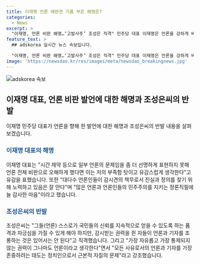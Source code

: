 ```yaml
---
title: 이재명 언론 애완견 기름 부은 해명은?
categories:
  - News
excerpt: >
  "이재명, 언론 비판 해명…‘고발사주’ 조성은 직격" 민주당 대표 이재명은 언론을 강하게 비판한 발언에 대해 해명했지만, 논란은 여전한 가운데 이를 향한 비판도 이어지고 있다. 고발사주 의혹 제보자 조성은씨는 이 대표를 향해 거센 태도를 보여 "언론과 기자를 조롱하는 것은 정치인으로서 근본적인 문제"라고 직격했다. 또한, 이 대표의 발언에 대한 비판도 이어지는 가운데, 이재명 대표는 유감을 표명하며 언론의 역할을 감시하는 것이 중요하다고 강조했다.
feature_text: >
  ## adskorea 실시간 뉴스 속보입니다.

  "이재명, 언론 비판 해명…‘고발사주’ 조성은 직격" 민주당 대표 이재명은 언론을 강하게 비판한 발언에 대해 해명했지만, 논란은 여전한 가운데 이를 향한 비판도 이어지고 있다. 고발사주 의혹 제보자 조성은씨는 이 대표를 향해 거센 태도를 보여 "언론과 기자를 조롱하는 것은 정치인으로서 근본적인 문제"라고 직격했다. 또한, 이 대표의 발언에 대한 비판도 이어지는 가운데, 이재명 대표는 유감을 표명하며 언론의 역할을 감시하는 것이 중요하다고 강조했다.
image: 'https://newsdao.kr/res/images/meta/newsdao_breakingnews.jpg'
---
```


<p><img src="https://newsdao.kr/res/images/meta/newsdao_breakingnews.jpg" alt="adskorea 속보" /></p>

<h2 data-ke-size="size26">이재명 대표, 언론 비판 발언에 대한 해명과 조성은씨의 반발</h2>

<p data-ke-size="size16">이재명 민주당 대표가 언론을 향해 한 발언에 대한 해명과 조성은씨의 반발 내용을 살펴보겠습니다.</p>

<h3><b><span style="color: #1a5490;">이재명 대표의 해명</span></b></h3>

<p data-ke-size="size16">이재명 대표는 "시간 제약 등으로 일부 언론의 문제임을 좀 더 선명하게 표현하지 못해 언론 전체 비판으로 오해하게 했다면 이는 저의 부족함 탓이고 유감스럽게 생각한다"고 유감을 표했습니다. 또한 "대다수 언론인들이 감시견의 책무로서 진실과 정의를 찾기 위해 노력하고 있음은 잘 안다"며 "많은 언론과 언론인들의 민주주의를 지키는 정론직필에 늘 감사한 마음"이라고 했습니다.</p>

<h3><b><span style="color: #1a5490;">조성은씨의 반발</span></b></h3>

<p data-ke-size="size16">조성은씨는 "그들(언론) 스스로가 국민들의 신뢰를 지속적으로 얻을 수 있도록 하는 품격과 자긍심을 가질 수 있게 해야 하지만, 감시받는 권력을 쥔 자들이 언론과 기자를 조롱하는 것은 있어서는 안 된다"고 직격했습니다. 그리고 "가장 자유롭고 가장 통제되지 않는 권력이 그나마도 언론이라고 생각한다"면서 "모든 사유로서의 언론과 기자를 가장 존중하려는 태도는 정치인으로서 근본적 자질의 문제"라고 강조했습니다.</p>

